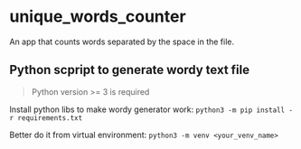 # unique_words_counter
An app that counts words separated by the space in the file.

## Python scpript to generate wordy text file

> Python version >= 3 is required

Install python libs to make wordy generator work:
```python3 -m pip install -r requirements.txt```

Better do it from virtual environment:
```python3 -m venv <your_venv_name>```